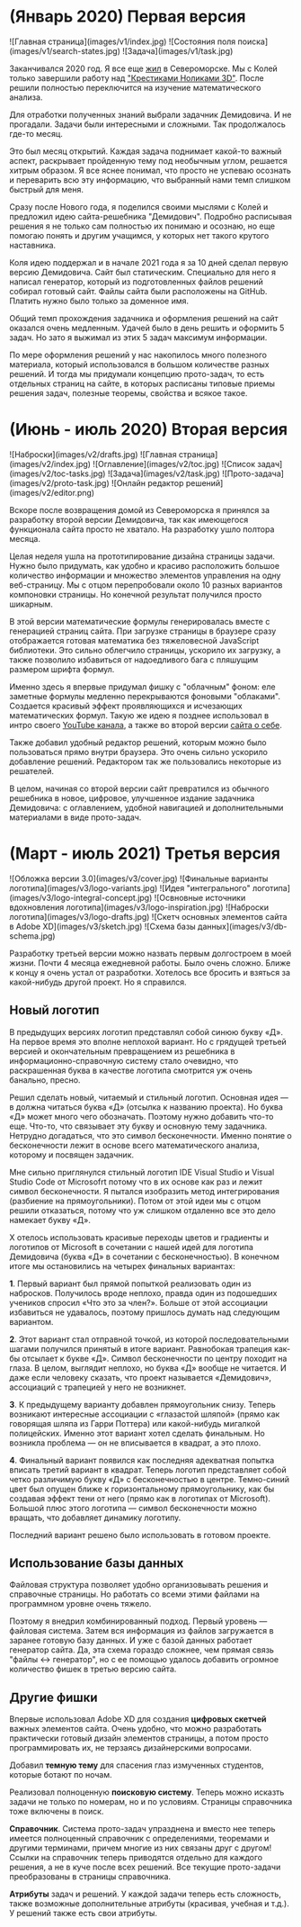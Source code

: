 # (Январь 2020) Первая версия

<gallery>
    ![Главная страница](images/v1/index.jpg)
    ![Состояния поля поиска](images/v1/search-states.jpg)
    ![Задача](images/v1/task.jpg)
</gallery>

Заканчивался 2020 год. Я все еще [жил](p:severomorsk) в Североморске.
Мы с Колей только завершили работу над ["Крестиками Ноликами 3D"](p:tic-tac-toe-3d).
После решили полностью переключится на изучение математического анализа.

Для отработки полученных знаний выбрали задачник Демидовича.
И не прогадали. Задачи были интересными и сложными.
Так продолжалось где-то месяц.

Это был месяц открытий.
Каждая задача поднимает какой-то важный аспект, раскрывает пройденную тему под необычным углом, решается хитрым образом.
Я все яснее понимал, что просто не успеваю осознать и переварить всю эту информацию, что выбранный нами темп слишком быстрый для меня.

Сразу после Нового года, я поделился своими мыслями с Колей и предложил идею сайта-решебника "Демидович".
Подробно расписывая решения я не только сам полностью их понимаю и осознаю, но еще помогаю понять и другим учащимся, у которых нет такого крутого наставника. 

Коля идею поддержал и в начале 2021 года я за 10 дней сделал первую версию Демидовича.
Сайт был статическим. Специально для него я написал генератор, который из подготовленных файлов решений
собирал готовый сайт. Файлы сайта были расположены на GitHub. Платить нужно было только за доменное имя.

Общий темп прохождения задачника и оформления решений на сайт оказался очень медленным.
Удачей было в день решить и оформить 5 задач. Но зато я выжимал из этих 5 задач максимум информации.

По мере оформления решений у нас накопилось много полезного материала, который использовался в большом количестве
разных решений. И тогда мы придумали концепцию прото-задач, то есть отдельных страниц на сайте, в
которых расписаны типовые приемы решения задач, полезные теоремы, свойства и всякое такое.

# (Июнь - июль 2020) Вторая версия

<gallery>
    ![Наброски](images/v2/drafts.jpg)
    ![Главная страница](images/v2/index.jpg)
    ![Оглавление](images/v2/toc.jpg)
    ![Список задач](images/v2/toc-tasks.jpg)
    ![Задача](images/v2/task.jpg)
    ![Прото-задача](images/v2/proto-task.jpg)
    ![Онлайн редактор решений](images/v2/editor.png)
</gallery>

Вскоре после возвращения домой из Североморска я принялся за разработку второй версии Демидовича,
так как имеющегося функционала сайта просто не хватало. На разработку ушло полтора месяца.

Целая неделя ушла на прототипирование дизайна страницы задачи.
Нужно было придумать, как удобно и красиво расположить большое количество информации и множество элементов управления
на одну веб-страницу. Мы с отцом перепробовали около 10 разных вариантов компоновки страницы. Но конечной результат получился просто шикарным.

В этой версии математические формулы генерировалась вместе с генерацией страниц сайта.
При загрузке страницы в браузере сразу отображается готовая математика без тяжеловесной JavaScript библиотеки. Это сильно облегчило страницы, ускорило их загрузку, а также позволило избавиться от надоедливого бага с пляшущим размером шрифта формул.

Именно здесь я впервые придумал фишку с "облачным" фоном: еле заметные формулы медленно перекрываются фоновыми "облаками".
Создается красивый эффект проявляющихся и исчезающих математических формул. Такую же идею я позднее использовал в интро своего [YouTube канала](p:youtube-cmtv), а также во второй версии [сайта о себе](p:radkopeter).

Также добавил удобный редактор решений, которым можно было пользоваться прямо внутри браузера.
Это очень сильно ускорило добавление решений. Редактором так же пользовались некоторые из решателей.

В целом, начиная со второй версии сайт превратился из обычного решебника в новое, цифровое, улучшенное издание задачника Демидовича: с оглавлением, удобной навигацией и дополнительными материалами в виде прото-задач.

# (Март - июль 2021) Третья версия

<gallery>
    ![Обложка версии 3.0](images/v3/cover.jpg)
    ![Финальные варианты логотипа](images/v3/logo-variants.jpg)
    ![Идея "интегрального" логотипа](images/v3/logo-integral-concept.jpg)
    ![Освновные источники вдохновления логотипа](images/v3/logo-inspiration.jpg)
    ![Наброски логотипа](images/v3/logo-drafts.jpg)
    ![Скетч основных элементов сайта в Adobe XD](images/v3/sketch.jpg)
    ![Схема базы данных](images/v3/db-schema.jpg)
</gallery>

Разработку третьей версии можно назвать первым долгостроем в моей жизни.
Почти 4 месяца ежедневной работы. Было очень сложно. Ближе к концу я очень устал от разработки.
Хотелось все бросить и взяться за какой-нибудь другой проект. Но я справился.

## Новый логотип

В предыдущих версиях логотип представлял собой синюю букву «Д».
На первое время это вполне неплохой вариант.
Но с грядущей третьей версией и окончательным превращением из решебника в информационно-справочную систему стало очевидно, что раскрашенная буква в качестве логотипа смотрится уж очень банально, пресно.

Решил сделать новый, читаемый и стильный логотип.
Основная идея — в должна читаться буква «Д» (отсылка к названию проекта).
Но буква «Д» может много чего обозначать. Поэтому нужно добавить что-то еще.
Что-то, что связывает эту букву и основную тему задачника. Нетрудно догадаться, что это символ бесконечности.
Именно понятие о бесконечности лежит в основе всего математического анализа, которому и посвящен задачник.

Мне сильно приглянулся стильный логотип IDE Visual Studio и Visual Studio Code от Microsofrt потому что в их основе как раз и лежит символ бесконечности. Я пытался изобразить метод интегрирования (разбиение на прямоугольники). Потом от этой идеи мы с отцом решили отказаться, потому что уж слишком отдаленно все это дело намекает букву «Д».

Х отелось использовать красивые переходы цветов и градиенты и логотипов от Microsoft в сочетании с нашей идей для логотипа Демидовича (буква «Д» в сочетании с бесконечностью). В конечном итоге мы остановились на четырех финальных вариантах:

**1**. Первый вариант был прямой попыткой реализовать один из набросков.
Получилось вроде неплохо, правда один из подошедших учеников спросил «Что это за член?».
Больше от этой ассоциации избавиться не удавалось, поэтому пришлось думать над следующим вариантом.

**2**. Этот вариант стал отправной точкой, из которой последовательными шагами получился принятый в итоге вариант.
Равнобокая трапеция как-бы отсылает к букве «Д». Символ бесконечности по центру походит на глаза.
В целом, выглядит неплохо, но буква «Д» вообще не читается.
И даже если человеку сказать, что проект называется «Демидович», ассоциаций с трапецией у него не возникнет.

**3**. К предыдущему варианту добавлен прямоугольник снизу.
Теперь возникают интересные ассоциации с «глазастой шляпой» (прямо как говорящая шляпа из Гарри Поттера) или какой-нибудь мигалкой полицейских.
Именно этот вариант хотел сделать финальным. Но возникла проблема — он не вписывается в квадрат, а это плохо.

**4**. Финальный вариант появился как последняя адекватная попытка вписать третий вариант в квадрат.
Теперь логотип представляет собой четко различимую букву «Д» с бесконечностью в центре.
Темно-синий цвет был опущен ближе к горизонтальному прямоугольнику, как бы создавая эффект тени от него (прямо как в логотипах от Microsoft).
Большой плюс этого логотипа — символ бесконечности можно вращать, что добавляет динамику логотипу.

Последний вариант решено было использовать в готовом проекте.

## Использование базы данных

Файловая структура позволяет удобно организовывать решения и справочные страницы.
Но работать со всеми этими файлами на программном уровне очень тяжело.

Поэтому я внедрил комбинированный подход. Первый уровень — файловая система. Затем вся информация из файлов
загружается в заранее готовую базу данных. И уже с базой данных работает генератор сайта. Да, эта схема гораздо сложнее, чем прямая связь "файлы ↔ генератор", но с ее помощью удалось добавить огромное количество фишек в третью версию сайта.

## Другие фишки

Впервые использовал Adobe XD для создания **цифровых скетчей** важных элементов сайта.
Очень удобно, что можно разработать практически готовый дизайн элементов страницы, а потом
просто программировать их, не терзаясь дизайнерскими вопросами.

Добавил **темную тему** для спасения глаз измученных студентов, которые ботают по ночам.

Реализовал полноценную **поисковую систему**. Теперь можно исказть задачи не только по номерам, но и по условиям.
Страницы справочника тоже включены в поиск.

**Справочник**. Система прото-задач упразднена и вместо нее теперь имеется полноценный справочник с определениями, теоремами и другими терминами, причем многие из них связаны друг с другом! Ссылки на справочник теперь приводятся отдельно для каждого решения, а не в куче после всех решений. Все текущие прото-задачи преобразованы в страницы справочника.

**Атрибуты** задач и решений. У каждой задачи теперь есть сложность, также возможные дополнительные атрибуты (красивая, учебная и т.д.). У решений также есть свои атрибуты.